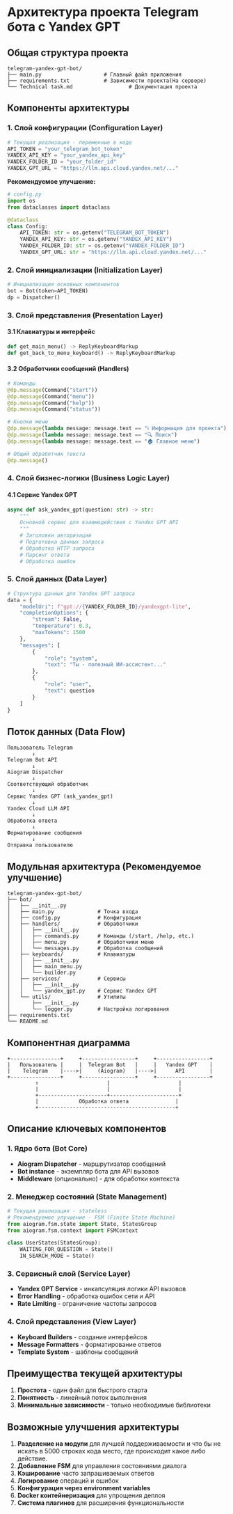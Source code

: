 # Архитектура проекта Telegram бота с Yandex GPT

## Общая структура проекта

```
telegram-yandex-gpt-bot/
├── main.py                    # Главный файл приложения
├── requirements.txt           # Зависимости проекта(На сервере)
└── Technical task.md                  # Документация проекта
```

## Компоненты архитектуры

### 1. **Слой конфигурации (Configuration Layer)**
```python
# Текущая реализация - переменные в коде
API_TOKEN = "your_telegram_bot_token"
YANDEX_API_KEY = "your_yandex_api_key"
YANDEX_FOLDER_ID = "your_folder_id"
YANDEX_GPT_URL = "https://llm.api.cloud.yandex.net/..."
```

**Рекомендуемое улучшение:**
```python
# config.py
import os
from dataclasses import dataclass

@dataclass
class Config:
    API_TOKEN: str = os.getenv("TELEGRAM_BOT_TOKEN")
    YANDEX_API_KEY: str = os.getenv("YANDEX_API_KEY")
    YANDEX_FOLDER_ID: str = os.getenv("YANDEX_FOLDER_ID")
    YANDEX_GPT_URL: str = "https://llm.api.cloud.yandex.net/..."
```

### 2. **Слой инициализации (Initialization Layer)**
```python
# Инициализация основных компонентов
bot = Bot(token=API_TOKEN)
dp = Dispatcher()
```

### 3. **Слой представления (Presentation Layer)**
#### 3.1 Клавиатуры и интерфейс
```python
def get_main_menu() -> ReplyKeyboardMarkup
def get_back_to_menu_keyboard() -> ReplyKeyboardMarkup
```

#### 3.2 Обработчики сообщений (Handlers)
```python
# Команды
@dp.message(Command("start"))
@dp.message(Command("menu")) 
@dp.message(Command("help"))
@dp.message(Command("status"))

# Кнопки меню
@dp.message(lambda message: message.text == "ℹ️ Информация для проекта")
@dp.message(lambda message: message.text == "🔍 Поиск")
@dp.message(lambda message: message.text == "🏠 Главное меню")

# Общий обработчик текста
@dp.message()
```

### 4. **Слой бизнес-логики (Business Logic Layer)**
#### 4.1 Сервис Yandex GPT
```python
async def ask_yandex_gpt(question: str) -> str:
    """
    Основной сервис для взаимодействия с Yandex GPT API
    """
    # Заголовки авторизации
    # Подготовка данных запроса
    # Обработка HTTP запроса
    # Парсинг ответа
    # Обработка ошибок
```

### 5. **Слой данных (Data Layer)**
```python
# Структура данных для Yandex GPT запроса
data = {
    "modelUri": f"gpt://{YANDEX_FOLDER_ID}/yandexgpt-lite",
    "completionOptions": {
        "stream": False,
        "temperature": 0.3,
        "maxTokens": 1500
    },
    "messages": [
        {
            "role": "system",
            "text": "Ты - полезный ИИ-ассистент..."
        },
        {
            "role": "user",
            "text": question
        }
    ]
}
```

## Поток данных (Data Flow)

```
Пользователь Telegram
        ↓
Telegram Bot API
        ↓
Aiogram Dispatcher
        ↓
Соответствующий обработчик
        ↓
Сервис Yandex GPT (ask_yandex_gpt)
        ↓
Yandex Cloud LLM API
        ↓
Обработка ответа
        ↓
Форматирование сообщения
        ↓
Отправка пользователю
```

## Модульная архитектура (Рекомендуемое улучшение)

```
telegram-yandex-gpt-bot/
├── bot/
│   ├── __init__.py
│   ├── main.py              # Точка входа
│   ├── config.py            # Конфигурация
│   ├── handlers/            # Обработчики
│   │   ├── __init__.py
│   │   ├── commands.py      # Команды (/start, /help, etc.)
│   │   ├── menu.py          # Обработчики меню
│   │   └── messages.py      # Обработка сообщений
│   ├── keyboards/           # Клавиатуры
│   │   ├── __init__.py
│   │   ├── main_menu.py
│   │   └── builder.py
│   ├── services/            # Сервисы
│   │   ├── __init__.py
│   │   └── yandex_gpt.py    # Сервис Yandex GPT
│   └── utils/               # Утилиты
│       ├── __init__.py
│       └── logger.py        # Настройка логирования
├── requirements.txt
└── README.md
```

## Компонентная диаграмма

```
+----------------+     +-----------------+     +-----------------+
|   Пользователь |     |  Telegram Bot   |     |   Yandex GPT    |
|    Telegram    |---->|     (Aiogram)   |---->|      API        |
+----------------+     +-----------------+     +-----------------+
         ↑                      |                      |
         |                      |                      |
         +----------------------+----------------------+
         |             Обработка ответа               |
         +--------------------------------------------+
```

## Описание ключевых компонентов

### 1. **Ядро бота (Bot Core)**
- **Aiogram Dispatcher** - маршрутизатор сообщений
- **Bot instance** - экземпляр бота для API вызовов
- **Middleware** (опционально) - для обработки контекста

### 2. **Менеджер состояний (State Management)**
```python
# Текущая реализация - stateless
# Рекомендуемое улучшение - FSM (Finite State Machine)
from aiogram.fsm.state import State, StatesGroup
from aiogram.fsm.context import FSMContext

class UserStates(StatesGroup):
    WAITING_FOR_QUESTION = State()
    IN_SEARCH_MODE = State()
```

### 3. **Сервисный слой (Service Layer)**
- **Yandex GPT Service** - инкапсуляция логики API вызовов
- **Error Handling** - обработка ошибок сети и API
- **Rate Limiting** - ограничение частоты запросов

### 4. **Слой представления (View Layer)**
- **Keyboard Builders** - создание интерфейсов
- **Message Formatters** - форматирование ответов
- **Template System** - шаблоны сообщений

## Преимущества текущей архитектуры

1. **Простота** - один файл для быстрого старта
2. **Понятность** - линейный поток выполнения
3. **Минимальные зависимости** - только необходимые библиотеки

## Возможные улучшения архитектуры

1. **Разделение на модули** для лучшей поддерживаемости и что бы не искать в 5000 строках кода место, где происходит какое либо действие.
2. **Добавление FSM** для управления состояниями диалога
3. **Кэширование** часто запрашиваемых ответов
4. **Логирование** операций и ошибок
5. **Конфигурация через environment variables**
6. **Docker контейнеризация** для упрощения деплоя
7. **Система плагинов** для расширения функциональности